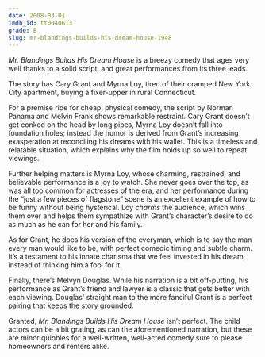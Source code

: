 ```yaml
---
date: 2008-03-01
imdb_id: tt0040613
grade: B
slug: mr-blandings-builds-his-dream-house-1948
---
```


_Mr. Blandings Builds His Dream House_ is a breezy comedy that ages very well thanks to a solid script, and great performances from its three leads.

The story has Cary Grant and Myrna Loy, tired of their cramped New York City apartment, buying a fixer-upper in rural Connecticut.

For a premise ripe for cheap, physical comedy, the script by Norman Panama and Melvin Frank shows remarkable restraint. Cary Grant doesn’t get conked on the head by long pipes, Myrna Loy doesn’t fall into foundation holes; instead the humor is derived from Grant’s increasing exasperation at reconciling his dreams with his wallet. This is a timeless and relatable situation, which explains why the film holds up so well to repeat viewings.

Further helping matters is Myrna Loy, whose charming, restrained, and believable performance is a joy to watch. She never goes over the top, as was all too common for actresses of the era, and her performance during the “just a few pieces of flagstone” scene is an excellent example of how to be funny without being hysterical. Loy _charms_ the audience, which wins them over and helps them sympathize with Grant’s character’s desire to do as much as he can for her and his family.

As for Grant, he does his version of the everyman, which is to say the man every man would like to be, with perfect comedic timing and subtle charm. It’s a testament to his innate charisma that we feel invested in his dream, instead of thinking him a fool for it.

Finally, there’s Melvyn Douglas. While his narration is a bit off-putting, his performance as Grant’s friend and lawyer is a classic that gets better with each viewing. Douglas' straight man to the more fanciful Grant is a perfect pairing that keeps the story grounded.

Granted, _Mr. Blandings Builds His Dream House_ isn’t perfect. The child actors can be a bit grating, as can the aforementioned narration, but these are minor quibbles for a well-written, well-acted comedy sure to please homeowners and renters alike.
